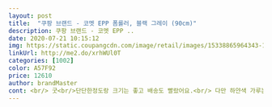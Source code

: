 ```yaml
---
layout: post 
title:  "쿠팡 브랜드 - 코멧 EPP 폼롤러, 블랙 그레이 (90cm)" 
description: 쿠팡 브랜드 - 코멧 EPP ..
date: 2020-07-21 10:15:12 
img: https://static.coupangcdn.com/image/retail/images/15338865964343-100caed4-9c91-4772-b61e-21977d03b6aa.jpg 
linkUrl: http://me2.do/xrhWUl0T 
categories: [1002] 
color: A57F92 
price: 12610 
author: brandMaster 
cont: <br/> 굿<br/>단단한정도랑 크기는 좋고 배송도 빨랐어요.<br/> 다만 하얀색 가루는 언제까지 묻어나오는 걸지... <br/> 운동복이 검정색이 많아서 더 눈에 띄네요.<br/> 건강에 해로운 가루는 아니겠죠.<br/>.<br/>?<br/>이것을 왜 이제서야 구매했을까요?<br/>저렴한제품 만들어주셔서 감사합니다 저녁마다  전신 풀어줄수 있어요 정말 시원해요!!<br/> 
---
```

 